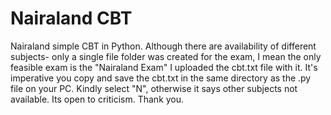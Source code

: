 # Nairaland CBT
Nairaland simple CBT in Python. 
Although there are availability of different subjects-
only a single file folder was created for the exam,
I  mean the only feasible exam is  the "Nairaland Exam"
I uploaded the cbt.txt file with it.
It's imperative you copy and save the cbt.txt in the same directory as the .py file on your PC.
Kindly select "N", otherwise it says other subjects not available.
Its open to criticism.
Thank you.
